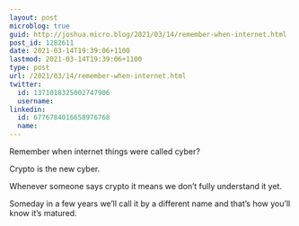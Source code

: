 ```yaml
---
layout: post
microblog: true
guid: http://joshua.micro.blog/2021/03/14/remember-when-internet.html
post_id: 1282611
date: 2021-03-14T19:39:06+1100
lastmod: 2021-03-14T19:39:06+1100
type: post
url: /2021/03/14/remember-when-internet.html
twitter:
  id: 1371018325002747906
  username: 
linkedin:
  id: 6776784016658976768
  name: 
---
```

Remember when internet things were called cyber?

Crypto is the new cyber.

Whenever someone says crypto it means we don’t fully understand it yet.

Someday in a few years we’ll call it by a different name and that’s how you’ll know it’s matured.
